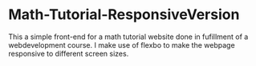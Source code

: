 # Math-Tutorial-ResponsiveVersion
This a simple front-end for a math tutorial website done in fufillment of a webdevelopment course. I make use of flexbo to make the webpage responsive to different screen sizes.
